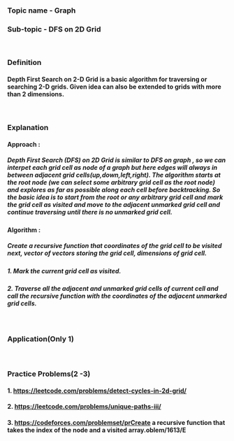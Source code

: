 ### Topic name - Graph
 
### Sub-topic - DFS on 2D Grid

<br>

### Definition
#### Depth First Search on 2-D Grid is a basic algorithm for traversing or searching 2-D grids. Given idea can also be extended to grids with more than 2 dimensions.

<br>

### Explanation 
#### Approach : 
##### Depth First Search (DFS) on 2D Grid is similar to DFS on graph , so we can interpet each grid cell as node of a graph but here edges will always in between adjacent grid cells(up,down,left,right). The algorithm starts at the root node (we can select some arbitrary grid cell as the root node) and explores as far as possible along each cell before backtracking. So the basic idea is to start from the root or any arbitrary grid cell and mark the grid cell as visited and move to the adjacent unmarked grid cell and continue traversing until there is no unmarked grid cell.
#### Algorithm :
##### Create a recursive function that coordinates of the grid cell to be visited next, vector of vectors storing the grid cell, dimensions of grid cell.
#####       1. Mark the current grid cell as visited.
#####       2. Traverse all the adjacent and unmarked grid cells of current cell and call the recursive function with the coordinates of the adjacent unmarked grid cells.

<br>

### Application(Only 1)
#### 

<br>

### Practice Problems(2 -3)
#### 1. https://leetcode.com/problems/detect-cycles-in-2d-grid/ <!--medium problem-->
#### 2. https://leetcode.com/problems/unique-paths-iii/ <!--hard problem-->
#### 3. https://codeforces.com/problemset/prCreate a recursive function that takes the index of the node and a visited array.oblem/1613/E <!--hard problem-->

<br>
